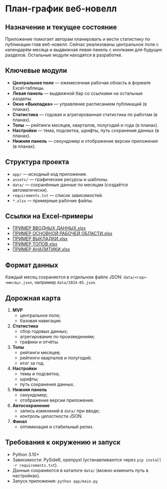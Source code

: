 # План-график веб-новелл

## Назначение и текущее состояние
Приложение помогает авторам планировать и вести статистику по публикации глав веб-новелл. 
Сейчас реализованы центральное поле с календарём месяца и выдвижная левая панель с кнопками для будущих разделов. Остальные модули находятся в разработке.

## Ключевые модули
- **Центральное поле** — ежемесячная рабочая область в формате Excel‑таблицы.
- **Левая панель** — выдвижной бар со ссылками на остальные разделы.
- **Окно «Выкладка»** — управление расписанием публикаций (в планах).
- **Статистика** — годовая и агрегированная статистика по работам (в планах).
- **Топы** — рейтинги месяцев, кварталов, полугодий и года (в планах).
- **Настройки** — тема, подсветка, шрифты, путь сохранения данных (в планах).
- **Нижняя панель** — секундомер и отображение версии приложения (в планах).

## Структура проекта
- `app/` — исходный код приложения.
- `assets/` — графические ресурсы и шаблоны.
- `data/` — сохранённые данные по месяцам (создаётся автоматически).
- `requirements.txt` — список зависимостей.
- `*.xlsx` — примерные рабочие файлы.

## Ссылки на Excel‑примеры
- [ПРИМЕР ВВОДНЫХ ДАННЫХ.xlsx](ПРИМЕР%20ВВОДНЫХ%20ДАННЫХ.xlsx)
- [ПРИМЕР ОСНОВНОЙ РАБОЧЕЙ ОБЛАСТИ.xlsx](ПРИМЕР%20ОСНОВНОЙ%20РАБОЧЕЙ%20ОБЛАСТИ.xlsx)
- [ПРИМЕР ВЫКЛАДКИ.xlsx](ПРИМЕР%20ВЫКЛАДКИ.xlsx)
- [ПРИМЕР ТОПОВ.xlsx](ПРИМЕР%20ТОПОВ.xlsx)
- [ПРИМЕР АНАЛИТИКИ.xlsx](ПРИМЕР%20АНАЛИТИКИ.xlsx)

## Формат данных
Каждый месяц сохраняется в отдельном файле JSON: `data/<год>-<месяц>.json`,
например `data/2024-05.json`.

## Дорожная карта
1. **MVP**
   - центральное поле;
   - базовая навигация.
2. **Статистика**
   - сбор годовых данных;
   - агрегирование по произведениям;
   - графики и отчёты.
3. **Топы**
   - рейтинги месяцев;
   - рейтинги кварталов и полугодий;
   - итог за год.
4. **Настройки**
   - темы и подсветка;
   - шрифты;
   - путь сохранения данных.
5. **Нижняя панель**
   - секундомер;
   - отображение версии приложения.
6. **Автосохранение**
   - запись изменений в `data/` при вводе;
   - контроль целостности JSON.
7. **Финал**
   - оптимизация и стабильный релиз.

## Требования к окружению и запуск
- Python 3.10+
- Зависимости: PySide6, openpyxl (устанавливаются через `pip install -r requirements.txt`).
- Данные сохраняются в каталоге `data/` (можно изменить путь в настройках).
- Запуск приложения: `python app/main.py`
